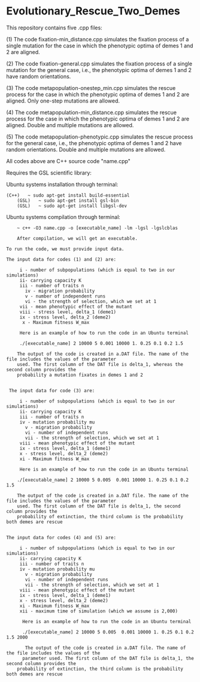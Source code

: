 # Evolutionary_Rescue_Two_Demes
This repository contains five .cpp files:

(1) The code fixation-min_distance.cpp simulates the fixation process of a single mutation for the case in which the phenotypic optima of demes 1 and 2 are aligned. 

(2) The code fixation-general.cpp simulates the fixation process of a single mutation for the general case, i.e.,  the phenotypic optima of demes 1 and 2 have random orientations. 

(3) The code metapopulation-onestep_min.cpp simulates the rescue process for the case in which the phenotypic optima of demes 1 and 2 are aligned. Only one-step mutations are allowed. 

(4) The code metapopulation-min_distance.cpp simulates the rescue process for the case in which the phenotypic optima of demes 1 and 2 are aligned. Double and multiple mutations are allowed.

(5) The code metapopulation-phenotypic.cpp simulates the rescue process for the general case, i.e.,  the phenotypic optima of demes 1 and 2 have random orientations. Double and multiple mutations are allowed.


All codes above are C++ source code "name.cpp"

Requires the GSL scientific library:
	
Ubuntu systems installation through terminal:
		
    (C++)	~ sudo apt-get install build-essential
		(GSL)	~ sudo apt-get install gsl-bin
		(GSL)	~ sudo apt-get install libgsl-dev

Ubuntu systems compilation through terminal:
	
		~ c++ -O3 name.cpp -o [executable_name] -lm -lgsl -lgslcblas

		After compilation, we will get an executable.

    To run the code, we must provide input data.
                    
    The input data for codes (1) and (2) are:
                      
         i - number of subpopulations (which is equal to two in our simulations)     
         ii- carrying capacity K
         iii - number of traits n
	       iv - migration probability  
	       v - number of independent runs   
	       vi - the strength of selection, which we set at 1
         vii - mean phenotypic effect of the mutant
         viii - stress level, delta_1 (deme1)
         ix - stress level, delta_2 (deme2)
          x - Maximum fitness W_max
        
         Here is an example of how to run the code in an Ubuntu terminal

         ./[executable_name] 2 10000 5 0.001 10000 1. 0.25 0.1 0.2 1.5

        The output of the code is created in a.DAT file. The name of the file includes the values of the parameter 
        used. The first column of the DAT file is delta_1, whereas the second column provides the 
        probability a mutation fixates in demes 1 and 2


     The input data for code (3) are:
                      
         i - number of subpopulations (which is equal to two in our simulations)     
         ii- carrying capacity K
         iii - number of traits n
         iv - mutation probability mu
	       v - migration probability  
	       vi - number of independent runs   
	       vii - the strength of selection, which we set at 1
         viii - mean phenotypic effect of the mutant
         ix - stress level, delta_1 (deme1)
         x - stress level, delta_2 (deme2)
         xi - Maximum fitness W_max
        
         Here is an example of how to run the code in an Ubuntu terminal
  
        ./[executable_name] 2 10000 5 0.005  0.001 10000 1. 0.25 0.1 0.2 1.5

        The output of the code is created in a.DAT file. The name of the file includes the values of the parameter 
        used. The first column of the DAT file is delta_1, the second column provides the 
        probability of extinction, the third column is the probability both demes are rescue

       
    The input data for codes (4) and (5) are:

         i - number of subpopulations (which is equal to two in our simulations)     
         ii- carrying capacity K
         iii - number of traits n
         iv - mutation probability mu
	       v - migration probability  
	       vi - number of independent runs   
	       vii - the strength of selection, which we set at 1
         viii - mean phenotypic effect of the mutant
         ix - stress level, delta_1 (deme1)
         x - stress level, delta_2 (deme2)
         xi - Maximum fitness W_max
         xii - maximum time of simulation (which we assume is 2,000)

          Here is an example of how to run the code in an Ubuntu terminal

          ./[executable_name] 2 10000 5 0.005  0.001 10000 1. 0.25 0.1 0.2 1.5 2000

           The output of the code is created in a.DAT file. The name of the file includes the values of the 
          parameter used. The first column of the DAT file is delta_1, the second column provides the 
        probability of extinction, the third column is the probability both demes are rescue
